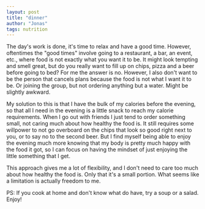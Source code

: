 ```yaml
---
layout: post
title: "dinner"
author: "Jonas"
tags: nutrition
---
```


The day's work is done, it's time to relax and have a good time. However, oftentimes the "good times" involve going to a restaurant, a bar, an event, etc., where food is not exactly what you want it to be. It might look tempting and smell great, but do you really want to fill up on chips, pizza and a beer before going to bed? For me the answer is no. However, I also don't want to be the person that cancels plans because the food is not what I want it to be. Or joining the group, but not ordering anything but a water. Might be slightly awkward.

My solution to this is that I have the bulk of my calories before the evening, so that all I need in the evening is a little snack to reach my calorie requirements. When I go out with friends I just tend to order something small, not caring much about how healthy the food is. It still requires some willpower to not go overboard on the chips that look so good right next to you, or to say no to the second beer. But I find myself being able to enjoy the evening much more knowing that my body is pretty much happy with the food it got, so I can focus on having the mindset of just enjoying the little something that I get.

This approach gives me a lot of flexibility, and I don't need to care too much about how healthy the food is. Only that it's a small portion. What seems like a limitation is actually freedom to me.

PS: If you cook at home and don't know what do have, try a soup or a salad. Enjoy!



